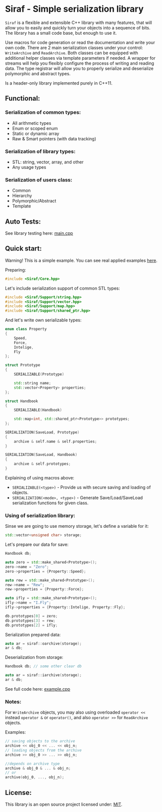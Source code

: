 # Siraf - Simple serialization library

`Siraf` is a flexible and extensible C++ library with many features, that will allow you to easily
and quickly turn your objects into a sequence of bits.
The library has a small code base, but enough to use it.

Use macros for code generation or read the documentation and write your own code.
There are 2 main serialization classes under your control: `WriteArchive` and `ReadArchive`.
Both classes can be equipped with additional helper classes via template parameters if needed.
A wrapper for streams will help you flexibly configure the process of writing and reading data.
The type registrar will allow you to properly serialize and deserialize polymorphic and abstract types.

Is a header-only library implemented purely in C++11.

## Functional:

### Serialization of common types:
- All arithmetic types
- Enum or scoped enum
- Static or dynamic array
- Raw & Smart pointers (with data tracking)
### Serialization of library types:
- STL: string, vector, array, and other
- Any usage types
### Serialization of users class:
- Common
- Hierarchy
- Polymorphic/Abstract
- Template

## Auto Tests:
See library testing here: [main.cpp](https://github.com/Sigma-Ryden/Siraf/tree/master/test/main.cpp)

## Quick start:
Warning! This is a simple example. You can see real applied examples [here](https://github.com/Sigma-Ryden/Siraf/tree/master/test).

Preparing:

```C++
#include <Siraf/Core.hpp>
```
Let's include serialization support of common STL types:
```C++
#include <Siraf/Support/string.hpp>
#include <Siraf/Support/vector.hpp>
#include <Siraf/Support/map.hpp>
#include <Siraf/Support/shared_ptr.hpp>
```
And let's write own serializable types:
```C++
enum class Property
{
    Speed,
    Force,
    Intelige,
    Fly
};

struct Prototype
{
    SERIALIZABLE(Prototype)

    std::string name;
    std::vector<Property> properties;
};

struct Handbook
{
    SERIALIZABLE(Handbook)

    std::map<int, std::shared_ptr<Prototype>> prototypes;
};

SERIALIZATION(SaveLoad, Prototype)
{
    archive & self.name & self.properties;
}

SERIALIZATION(SaveLoad, Handbook)
{
    archive & self.prototypes;
}
```
Explaining of using macros above:
- ```SERIALIZABLE(<type>)``` - Provide us with secure saving and loading of objects.
- ```SERIALIZATION(<mode>, <type>)``` - Generate Save/Load/SaveLoad serialization functions for given class.

### Using of serialization library:

Sinse we are going to use memory storage, let's define a variable for it:
```C++
std::vector<unsigned char> storage;
```
Let's prepare our data for save:
```C++
Handbook db;

auto zero = std::make_shared<Prototype>();
zero->name = "Zero";
zero->properties = {Property::Speed};

auto rew = std::make_shared<Prototype>();
rew->name = "Rew";
rew->properties = {Property::Force};

auto ifly = std::make_shared<Prototype>();
ifly->name = "I.Fly";
ifly->properties = {Property::Intelige, Property::Fly};

db.prototypes[0] = zero;
db.prototypes[3] = rew;
db.prototypes[2] = ifly;
```

Serialization prepared data:
```C++
auto ar = siraf::oarchive(storage);
ar & db;
```

Deserialization from storage:
```C++
Handbook db; // some other clear db

auto ar = siraf::iarchive(storage);
ar & db;
```
See full code here: [example.cpp](https://github.com/Sigma-Ryden/Siraf/tree/master/test/example.cpp)

### Notes:
For ```WriteArchive``` objects, you may also using overloaded ```operator <<``` instead ```operator &```
or ```operator()```, and also ```operator >>``` for ```ReadArchive``` objects.

Examples:
```C++
// saving objects to the archive
archive << obj_0 << ... << obj_n;
// loading objects from the archive
archive >> obj_0 >> ... >> obj_n;

//depends on archive type
archive & obj_0 & ... & obj_n;
// or
archive(obj_0, ..., obj_n);
```
## License:
This library is an open source project licensed under: [MIT](https://opensource.org/licenses/MIT).
